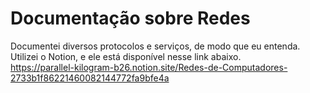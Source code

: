 # Documentação sobre Redes

Documentei diversos protocolos e serviços, de modo que eu entenda. <br>
Utilizei o Notion, e ele está disponível nesse link abaixo. <br>
https://parallel-kilogram-b26.notion.site/Redes-de-Computadores-2733b1f86221460082144772fa9bfe4a
